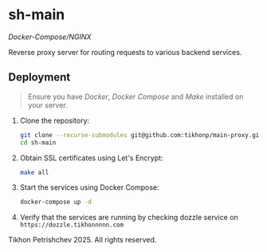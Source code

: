 # sh-main

_Docker-Compose/NGINX_

Reverse proxy server for routing requests to various backend services.

## Deployment

> Ensure you have _Docker_, _Docker Compose_ and _Make_ installed on your server.

1. Clone the repository:
   ```bash
   git clone --recurse-submodules git@github.com:tikhonp/main-proxy.git
   cd sh-main
   ```

2. Obtain SSL certificates using Let's Encrypt:
    ```bash
    make all
    ```

3. Start the services using Docker Compose:
   ```bash
   docker-compose up -d
   ```

4. Verify that the services are running by checking dozzle service on `https://dozzle.tikhonnnnn.com`


Tikhon Petrishchev 2025. All rights reserved.
